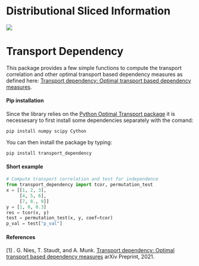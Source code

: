 # Distributional Sliced Information

<img src="https://render.githubusercontent.com/render/math?math=\tau (X,Y)=\sup\oint{I}(\theta^TX,\phi^TY)d\sigma(\theta,\phi)">



# Transport Dependency

This package provides a few simple functions to compute the transport correlation and other optimal transport based dependency measures as defined here: [Transport dependency: Optimal transport based dependency measures](https://arxiv.org/abs/2105.02073).

#### Pip installation

Since the library relies on the [Python Optimal Transport package](https://github.com/PythonOT) it is necessesary to first install 
some dependencies separately with the comand:
```console
pip install numpy scipy Cython
```
You can then install the package by typing:

```console
pip install transport_dependency
```

#### Short example

```python
# Compute transport correlation and test for independence
from transport_dependency import tcor, permutation_test
x = [[1, 2, 3],
     [4, 5, 6],
     [7, 8., 9]]
y = [1, 0, 0.3]
res = tcor(x, y)
test = permutation_test(x, y, coef=tcor)
p_val = test["p_val"]
```

#### References

[1] . G. Nies, T. Staudt, and A. Munk. [Transport dependency: Optimal transport based dependency measures](https://arxiv.org/abs/2105.02073)
arXiv Preprint, 2021.




